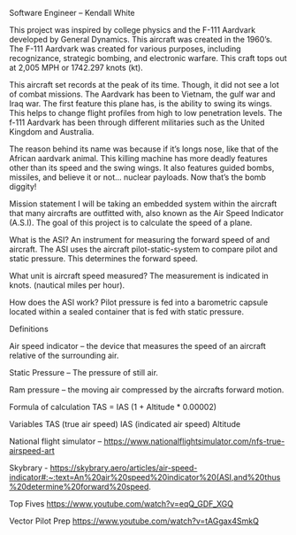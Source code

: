 Software Engineer – Kendall White

This project was inspired by college physics and the F-111 Aardvark developed by General Dynamics.
	This aircraft was created in the 1960’s. The F-111 Aardvark was created for various purposes, including recognizance, strategic bombing, and electronic warfare.  This craft tops out at 2,005 MPH or 1742.297 knots (kt). 

This aircraft set records at the peak of its time. Though, it did not see a lot of combat missions. The Aardvark has been to Vietnam, the gulf war and Iraq war. The first feature this plane has, is the ability to swing its wings. This helps to change flight profiles from high to low penetration levels. The f-111 Aardvark has been through different militaries such as the United Kingdom and Australia. 

The reason behind its name was because if it’s longs nose, like that of the African aardvark animal. This killing machine has more deadly features other than its speed and the swing wings. It also features guided bombs, missiles, and believe it or not… nuclear payloads. Now that’s the bomb diggity!

Mission statement
I will be taking an embedded system within the aircraft that many aircrafts are outfitted with, also known as the Air Speed Indicator (A.S.I).  The goal of this project is to calculate the speed of a plane.

What is the ASI? 
	An instrument for measuring the forward speed of and aircraft. The ASI uses the aircraft pilot-static-system to compare pilot and static pressure. This determines the forward speed. 

What unit is aircraft speed measured?
	The measurement is indicated in knots. (nautical miles per hour).

How does the ASI work?
	Pilot pressure is fed into a barometric capsule located within a sealed container that is fed with static pressure.

Definitions

Air speed indicator – the device that measures the speed of an aircraft relative of the surrounding air. 

Static Pressure – The pressure of still air.

Ram pressure – the moving air compressed by the aircrafts forward motion.
 

Formula of calculation
TAS = IAS (1 + Altitude * 0.00002)


Variables
TAS (true air speed)
IAS (indicated air speed)
Altitude

National flight simulator – 
https://www.nationalflightsimulator.com/nfs-true-airspeed-art

Skybrary -
https://skybrary.aero/articles/air-speed-indicator#:~:text=An%20air%20speed%20indicator%20(ASI,and%20thus%20determine%20forward%20speed.

Top Fives 
https://www.youtube.com/watch?v=eqQ_GDF_XGQ
 
Vector Pilot Prep https://www.youtube.com/watch?v=tAGgax4SmkQ

